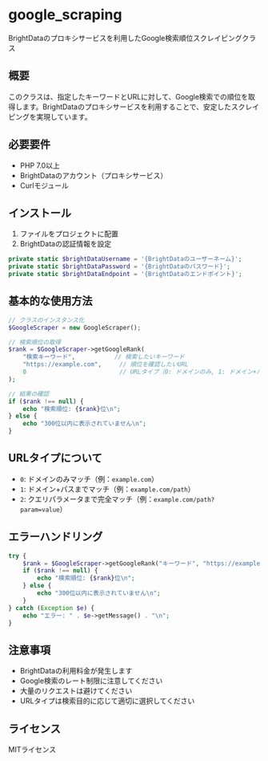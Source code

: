 # google_scraping

BrightDataのプロキシサービスを利用したGoogle検索順位スクレイピングクラス

## 概要

このクラスは、指定したキーワードとURLに対して、Google検索での順位を取得します。BrightDataのプロキシサービスを利用することで、安定したスクレイピングを実現しています。

## 必要要件

- PHP 7.0以上
- BrightDataのアカウント（プロキシサービス）
- Curlモジュール

## インストール

1. ファイルをプロジェクトに配置
2. BrightDataの認証情報を設定

```php
private static $brightDataUsername = '{BrightDataのユーザーネーム}';
private static $brightDataPassword = '{BrightDataのパスワード}';
private static $brightDataEndpoint = '{BrightDataのエンドポイント}';
```

## 基本的な使用方法

```php
// クラスのインスタンス化
$GoogleScraper = new GoogleScraper();

// 検索順位の取得
$rank = $GoogleScraper->getGoogleRank(
    "検索キーワード",           // 検索したいキーワード
    "https://example.com",     // 順位を確認したいURL
    0                          // URLタイプ（0: ドメインのみ, 1: ドメイン+パス, 2: ドメイン+パス+クエリ）
);

// 結果の確認
if ($rank !== null) {
    echo "検索順位: {$rank}位\n";
} else {
    echo "300位以内に表示されていません\n";
}
```

## URLタイプについて

- `0`: ドメインのみマッチ（例：`example.com`）
- `1`: ドメイン+パスまでマッチ（例：`example.com/path`）
- `2`: クエリパラメータまで完全マッチ（例：`example.com/path?param=value`）

## エラーハンドリング

```php
try {
    $rank = $GoogleScraper->getGoogleRank("キーワード", "https://example.com");
    if ($rank !== null) {
        echo "検索順位: {$rank}位\n";
    } else {
        echo "300位以内に表示されていません\n";
    }
} catch (Exception $e) {
    echo "エラー: " . $e->getMessage() . "\n";
}
```

## 注意事項

- BrightDataの利用料金が発生します
- Google検索のレート制限に注意してください
- 大量のリクエストは避けてください
- URLタイプは検索目的に応じて適切に選択してください

## ライセンス

MITライセンス
